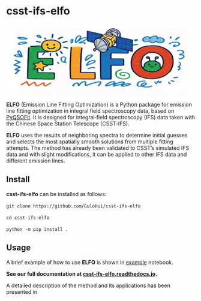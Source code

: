 # csst-ifs-elfo

<div align="center">
  <img src="docs/source/figures/logo.png" alt="img" width="600"/>
</div>

**ELFO** (Emission Line Fitting Optimization) is a Python package for emission line fitting optimization in integral field spectroscopy data, based on [PyQSOFit][PyQSOFit]. It is designed for integral‐field spectroscopy (IFS) data taken with the Chinese Space Station Telescope (CSST‑IFS).


**ELFO** uses the results of neighboring spectra to determine initial guesses and selects the most spatially smooth solutions from multiple fitting attempts. The method has already been validated to CSST’s simulated IFS data and with slight modifications, it can be applied to other IFS data and different emission lines.

## Install

**csst-ifs-elfo** can be installed as follows:

``git clone https://github.com/GuloHui/csst-ifs-elfo``<br>

``cd csst-ifs-elfo``<br>

``python -m pip install .``<br>

## Usage

A brief example of how to use **ELFO** is shown in [example][example] notebook.

**See our full documentation at [csst-ifs-elfo.readthedocs.io](https://csst-ifs-elfo.readthedocs.io).**

A detailed description of the method and its applications has been presented in

[PyQSOFit]: https://github.com/legolason/PyQSOFit
[example]: https://github.com/GuloHui/csst-ifs-elfo/blob/main/example/example.ipynb
